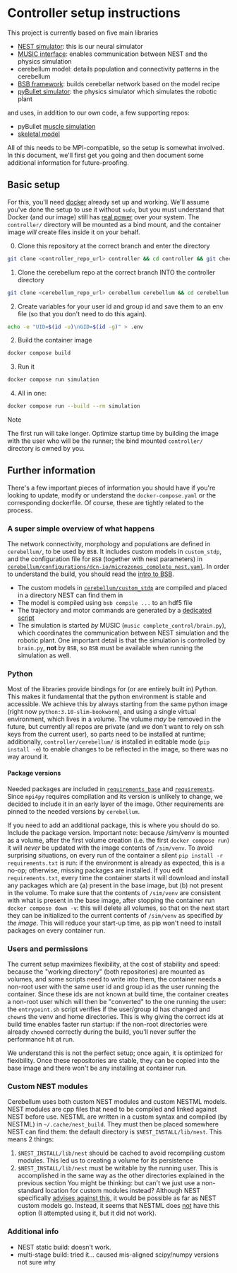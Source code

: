 # Controller setup instructions

This project is currently based on five main libraries
- [NEST simulator](https://github.com/nest/nest-simulator/releases/tag/v3.7): this is our neural simulator
- [MUSIC interface](https://github.com/INCF/MUSIC): enables communication between NEST and the physics simulation
- cerebellum model: details population and connectivity patterns in the cerebellum
- [BSB framework](https://bsb.readthedocs.io/en/latest/index.html): builds cerebellar network based on the model recipe
- [pyBullet simulator](https://github.com/bulletphysics/bullet3): the physics simulator which simulates the robotic plant

and uses, in addition to our own code, a few supporting repos:
- pyBullet [muscle simulation](https://github.com/UM-Projects-MZ/bullet_muscle_sim)
- [skeletal model](https://github.com/UM-Projects-MZ/embodiment_sdf_models)

All of this needs to be MPI-compatible, so the setup is somewhat involved. In this document, we'll first get you going and then document some additional information for future-proofing.

## Basic setup
For this, you'll need [docker](https://docs.docker.com/engine/install/) already set up and working. We'll assume you've done the setup to use it without `sudo`, but you must understand that Docker (and our image) still has [real power](https://docs.docker.com/engine/security/#docker-daemon-attack-surface) over your system. The `controller/` directory will be mounted as a bind mount, and the container image _will_ create files inside it on your behalf.

0. Clone this repository at the correct branch and enter the directory 
```sh
git clone <controller_repo_url> controller && cd controller && git checkout complete_control_cereb
```
1. Clone the cerebellum repo at the correct branch INTO the controller directory
```sh
git clone <cerebellum_repo_url> cerebellum cerebellum && cd cerebellum && git checkout feature/plasticity && cd ..
```
2. Create variables for your user id and group id and save them to an env file (so that you don't need to do this again).
```sh
echo -e "UID=$(id -u)\nGID=$(id -g)" > .env
```
2. Build the container image
```sh
docker compose build
```
3. Run it
```sh
docker compose run simulation
```
4. All in one:
```sh
docker compose run --build --rm simulation
```

> [!NOTE]
> The first run will take longer. Optimize startup time by building the image with the user who will be the runner; the bind mounted `controller/` directory is owned by you.

## Further information
There's a few important pieces of information you should have if you're looking to update, modify or understand the `docker-compose.yaml` or the corresponding dockerfile. Of course, these are tightly related to the process.

### A super simple overview of what happens
The network connectivity, morphology and populations are defined in `cerebellum/`, to be used by `BSB`. It includes custom models in `custom_stdp`, and the configuration file for `BSB` (together with nest parameters) in [`cerebellum/configurations/dcn-io/microzones_complete_nest.yaml`](cerebellum/configurations/dcn-io/microzones_complete_nest.yaml). In order to understand the build, you should read the [intro to BSB](https://bsb.readthedocs.io/en/latest/getting-started/top-level-guide.html#get-started).
- The custom models in [`cerebellum/custom_stdp`](cerebellum/custom_stdp) are compiled and placed in a directory NEST can find them in
- The model is compiled using `bsb compile ...` to an hdf5 file
- The trajectory and motor commands are generated by a [dedicated script](complete_control/generate_analog_signals.py)
- The simulation is started _by_ MUSIC (`music complete_control/brain.py`), which coordinates the communication between NEST simulation and the robotic plant. One important detail is that the simulation is controlled by `brain.py`, **not** by `BSB`, so `BSB` must be available when running the simulation as well.

### Python
Most of the libraries provide bindings for (or are entirely built in) Python. This makes it fundamental that the python environment is stable and accessible. We achieve this by always starting from the same python image (right now `python:3.10-slim-bookworm`), and using a single virtual environment, which lives in a volume. The volume _may_ be removed in the future, but currently all repos are private (and we don't want to rely on ssh keys from the current user), so parts need to be installed at runtime; additionally, `controller/cerebellum/` is installed in editable mode (`pip install -e`) to enable changes to be reflected in the image, so there was no way around it.

#### Package versions
Needed packages are included in [`requirements_base`](requirements_base.txt) and [`requirements`](requirements.txt). Since `mpi4py` requires compilation and its version is unlikely to change, we decided to include it in an early layer of the image. Other requirements are pinned to the needed versions by `cerebellum`.

If you need to add an additional package, this is where you should do so. Include the package version.
Important note: because /sim/venv is mounted as a volume, after the first volume creation (i.e. the first `docker compose run`) it will _never_ be updated with the image contents of `/sim/venv`. To avoid surprising situations, on every run of the container a silent `pip install -r requirements.txt` is run: if the environment is already as expected, this is a no-op; otherwise, missing packages are installed. If you edit `requirements.txt`, every time the container starts it will download and install any packages which are (a) present in the base image, but (b) not present in the volume. To make sure that the contents of `/sim/venv` are consistent with what is present in the base image, after stopping the container run `docker compose down -v`: this will delete all volumes, so that on the next start they can be initialized to the current contents of `/sim/venv` as specified _by the image_. This will reduce your start-up time, as pip won't need to install packages on every container run.

### Users and permissions
The current setup maximizes flexibility, at the cost of stability and speed: because the "working directory" (both repositories) are mounted as volumes, and some scripts need to write into them, the container needs a non-root user with the same user id and group id as the user running the container. Since these ids are not known at build time, the container creates a non-root user which will then be "converted" to the one running the user: the `entrypoint.sh` script verifies if the user/group id has changed and `chown`s the venv and home directories. This is why giving the correct ids at build time enables faster run startup: if the non-root directories were already `chown`ed correctly during the build, you'll never suffer the performance hit at run.

We understand this is not the perfect setup; once again, it is optimized for flexibility. Once these repositories are stable, they can be copied into the base image and there won't be any installing at container run.

### Custom NEST modules
Cerebellum uses both custom NEST modules and custom NESTML models. NEST modules are cpp files that need to be compiled and linked against NEST before use. NESTML are written in a custom syntax and compiled (by NESTML) in `~/.cache/nest_build`. They must then be placed somewhere NEST can find them: the default directory is `$NEST_INSTALL/lib/nest`. This means 2 things:
1. `$NEST_INSTALL/lib/nest` should be cached to avoid recompiling custom modules. This led us to creating a volume for its persistence
2. `$NEST_INSTALL/lib/nest` must be writable by the running user. This is accomplished in the same way as the other directories explained in the previous section
You might be thinking: but can't we just use a non-standard location for custom modules instead? Although NEST specifically [advises against this](https://nest-extension-module.readthedocs.io/en/latest/extension_modules.html#building-mymodule), it would be possible as far as NEST custom models go. Instead, it seems that NESTML does [not](https://github.com/nest/nestml/issues/480) have this option (I attempted using it, but it did not work).

### Additional info
- NEST static build: doesn't work.
- multi-stage build: tried it... caused mis-aligned scipy/numpy versions not sure why